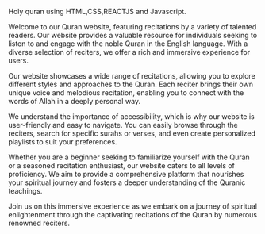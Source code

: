 Holy quran using HTML,CSS,REACTJS and Javascript.


Welcome to our Quran website, featuring recitations by a variety of talented readers. Our website provides a valuable resource for individuals seeking to listen to and engage with the noble Quran in the English language. With a diverse selection of reciters, we offer a rich and immersive experience for users.

Our website showcases a wide range of recitations, allowing you to explore different styles and approaches to the Quran. Each reciter brings their own unique voice and melodious recitation, enabling you to connect with the words of Allah in a deeply personal way.

We understand the importance of accessibility, which is why our website is user-friendly and easy to navigate. You can easily browse through the reciters, search for specific surahs or verses, and even create personalized playlists to suit your preferences.

Whether you are a beginner seeking to familiarize yourself with the Quran or a seasoned recitation enthusiast, our website caters to all levels of proficiency. We aim to provide a comprehensive platform that nourishes your spiritual journey and fosters a deeper understanding of the Quranic teachings.

Join us on this immersive experience as we embark on a journey of spiritual enlightenment through the captivating recitations of the Quran by numerous renowned reciters.
